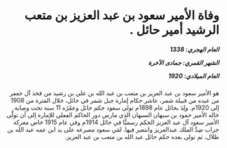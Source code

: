 <h1 dir="rtl">وفاة الأمير سعود بن عبد العزيز بن متعب الرشيد أمير حائل .</h1>

<h5 dir="rtl">العام الهجري:  1338

الشهر القمري: جمادى الآخرة

العام الميلادي: 1920</h5>

<p dir="rtl">هو الأمير سعود بن عبد العزيز بن متعب بن عبد الله بن علي بن رشيد من فخذ آل جعفر من عبده من قبيلة شمر، عاشر حكام إمارة جبل شمر في حائل، خلال الفترة من 1908 إلى 1920م. ولِدَ بحائل عام 1898م تولى سعود حكم حائل وعمُرُه 11 سنة تحت وصاية خاله الأمير حمود بن سبهان السبهان الذي مارس دور الحاكم الفعلي للإمارة إلى أن تولَّى الأمير سعود آل عبد العزيز الحكم رسميًّا في حائل 1914م وفي عام 1915 خاض معركة جراب ضِدَّ الملك عبدالعزيز وانتصر فيها. لقي سعود مصرعه على يد ابن عمه عبد الله بن طلال، ثم تولى بعده حكم حائل عبد الله بن متعب بن عبد العزيز.</p></br>
